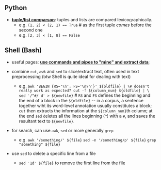 <h2>Python</h2>

- [**tuple/list comparson**](https://docs.python.org/3/reference/expressions.html#value-comparisons): tuples and lists are compared lexicographically.
  - e.g. `(1, 2) < (2, 1) == True` # as the first tuple _comes_ before the second one
  - e.g. `[2, 3] < [1, 8] == False`
  

<h2>Shell (Bash)</h2>

- useful pages: [**use commands and pipes to "mine" and extract data**](http://teaching.idallen.com/cst8207/13w/notes/805_data_mining.html);

- combine `cut`, `awk` and `sed` to slice/extract text, often used in text preprocessing (btw Shell is quite ideal for dealing with text)
  - e.g. ```awk 'BEGIN {RS='\n'; FS='\n\n'}' ${oldfile} | \# doesn't really work as expected?
            cut -f ${column_num} ${oldfile} | \
            sed '/^#/ d' > ${newfile}``` # `RS` and `FS` defines the beginning and the end of a block in the `${oldfile}` -- in a corpus, a sentence together wiht its word-level annotation usually constitutes a block; `cut` then extracts the information at the `${column_num}`th column; at the end `sed` `d`eletes all the lines beginning (`^`) with a `#`, and saves the resultant text to `${newfile}`.
- for search, can use `awk`, `sed` or more generally `grep`
  - e.g. `awk '/something/' ${file}`  `sed -n '/something/p' ${file}` `grep "something" ${file}`
- use `sed` to delete a specific line from a file
  - `sed '1d' ${file}` to remove the first line from the file
